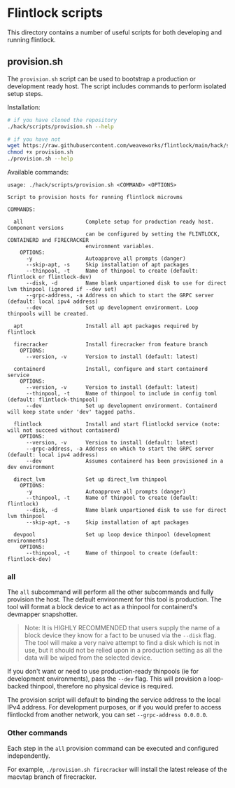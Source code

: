 # Flintlock scripts

This directory contains a number of useful scripts for both developing and running
flintlock.

## provision.sh

The `provision.sh` script can be used to bootstrap a production or development
ready host. The script includes commands to perform isolated setup steps.

Installation:

```bash
# if you have cloned the repository
./hack/scripts/provision.sh --help

# if you have not
wget https://raw.githubusercontent.com/weaveworks/flintlock/main/hack/scripts/provision.sh
chmod +x provision.sh
./provision.sh --help
```

Available commands:
```
usage: ./hack/scripts/provision.sh <COMMAND> <OPTIONS>

Script to provision hosts for running flintlock microvms

COMMANDS:

  all                    Complete setup for production ready host. Component versions
                         can be configured by setting the FLINTLOCK, CONTAINERD and FIRECRACKER
                         environment variables.
    OPTIONS:
      -y                 Autoapprove all prompts (danger)
      --skip-apt, -s     Skip installation of apt packages
      --thinpool, -t     Name of thinpool to create (default: flintlock or flintlock-dev)
      --disk, -d         Name blank unpartioned disk to use for direct lvm thinpool (ignored if --dev set)
      --grpc-address, -a Address on which to start the GRPC server (default: local ipv4 address)
      --dev              Set up development environment. Loop thinpools will be created.

  apt                    Install all apt packages required by flintlock

  firecracker            Install firecracker from feature branch
    OPTIONS:
      --version, -v      Version to install (default: latest)

  containerd             Install, configure and start containerd service
    OPTIONS:
      --version, -v      Version to install (default: latest)
      --thinpool, -t     Name of thinpool to include in config toml (default: flintlock-thinpool)
      --dev              Set up development environment. Containerd will keep state under 'dev' tagged paths.

  flintlock              Install and start flintlockd service (note: will not succeed without containerd)
    OPTIONS:
      --version, -v      Version to install (default: latest)
      --grpc-address, -a Address on which to start the GRPC server (default: local ipv4 address)
      --dev              Assumes containerd has been provisioned in a dev environment

  direct_lvm             Set up direct_lvm thinpool
    OPTIONS:
      -y                 Autoapprove all prompts (danger)
      --thinpool, -t     Name of thinpool to create (default: flintlock)
      --disk, -d         Name blank unpartioned disk to use for direct lvm thinpool
      --skip-apt, -s     Skip installation of apt packages

  devpool                Set up loop device thinpool (development environments)
    OPTIONS:
      --thinpool, -t     Name of thinpool to create (default: flintlock-dev)
```

### all

The `all` subcommand will perform all the other subcommands and fully provision the
host. The default environment for this tool is production. The tool will format a block
device to act as a thinpool for containerd's devmapper snapshotter.

> Note: It is HIGHLY RECOMMENDED that users supply the name of a block device
they know for a fact to be unused via the `--disk` flag. The tool will make a
very naive attempt to find a disk which is not in use, but it should not be relied
upon in a production setting as all the data will be wiped from the selected device.

If you don't want or need to use production-ready thinpools (ie for development
environments), pass the `--dev` flag. This will provision a loop-backed thinpool,
therefore no physical device is required.

The provision script will default to binding the service address to the local IPv4 address.
For development purposes, or if you would prefer to access flintlockd from another
network, you can set `--grpc-address 0.0.0.0`.

### Other commands

Each step in the `all` provision command can be executed and configured
independently.

For example, `./provision.sh firecracker` will install the latest release of
the macvtap branch of firecracker.
